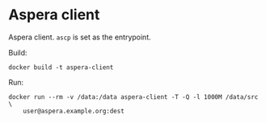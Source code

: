 Aspera client
=============

Aspera client. `ascp` is set as the entrypoint.

Build:

    docker build -t aspera-client

Run:

    docker run --rm -v /data:/data aspera-client -T -Q -l 1000M /data/src \
        user@aspera.example.org:dest
